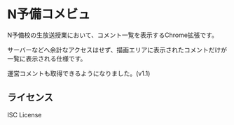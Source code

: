 # N予備コメビュ

N予備校の生放送授業において、コメント一覧を表示するChrome拡張です。

サーバーなどへ余計なアクセスはせず、描画エリアに表示されたコメントだけが一覧に表示される仕様です。

運営コメントも取得できるようになりました。(v1.1)

## ライセンス

ISC License